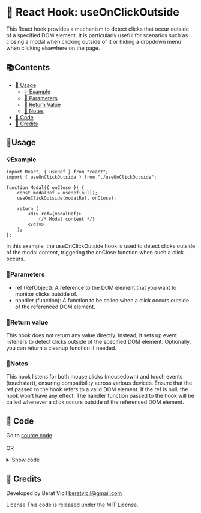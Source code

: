 # 🎣 React Hook: useOnClickOutside
This React hook provides a mechanism to detect clicks that occur outside of a specified DOM element. It is particularly useful for scenarios such as closing a modal when clicking outside of it or hiding a dropdown menu when clicking elsewhere on the page.

## 📚Contents

- [🔧 Usage](#usage)
  - [💡 Example](#example)
  - [🧩 Parameters](#parameters)
  - [📨 Return Value](#return-value)
  - [📝 Notes](#notes)
- [🔦 Code](#code)
- [🙏 Credits](#credits)

## 🔧Usage
### 💡Example
```
import React, { useRef } from "react";
import { useOnClickOutside } from "./useOnClickOutside";

function Modal({ onClose }) {
    const modalRef = useRef(null);
    useOnClickOutside(modalRef, onClose);

    return (
        <div ref={modalRef}>
            {/* Modal content */}
        </div>
    );
};
```
In this example, the useOnClickOutside hook is used to detect clicks outside of the modal content, triggering the onClose function when such a click occurs.

### 🧩Parameters
* ref (RefObject): A reference to the DOM element that you want to monitor clicks outside of.
* handler (function): A function to be called when a click occurs outside of the referenced DOM element.

### 📨Return value
This hook does not return any value directly. Instead, it sets up event listeners to detect clicks outside of the specified DOM element. Optionally, you can return a cleanup function if needed.

### 📝Notes
This hook listens for both mouse clicks (mousedown) and touch events (touchstart), ensuring compatibility across various devices.
Ensure that the ref passed to the hook refers to a valid DOM element. If the ref is null, the hook won't have any effect.
The handler function passed to the hook will be called whenever a click occurs outside of the referenced DOM element.

## 🔦 Code
Go to [source code](./useOnClickOutside.js) 
<br><br>
OR
<details>
<summary>Show code</summary>

### Full Code

```jsx
import { useEffect } from "react/hooks";

/**
 * Hook to detect clicks occurring outside of a specified DOM element.
 * @param {React.MutableRefObject} ref - Reference to the DOM element to monitor clicks outside of.
 * @param {function} handler - Function to be called when a click occurs outside of the referenced DOM element.
 */
function useOnClickOutside(ref, handler) {
    /**
     * Event listener function to handle click events.
     * @param {MouseEvent | TouchEvent} event - The event object representing the click.
     */
    const listener = (event) => {
        // Do nothing if clicking ref's element or descendent elements
        if (!ref.current || ref.current.contains(event.target)) {
            return;
        }
        // If clicked outside call handler
        handler(event);
    };

    useEffect(() => {
        // Add event listeners for mouse click and touch events
        document.addEventListener("mousedown", listener);
        document.addEventListener("touchstart", listener);
        
        // Remove event listeners when component unmounts
        return () => {
            document.removeEventListener("mousedown", listener);
            document.removeEventListener("touchstart", listener);
        };
    }, [ref, handler]);

};

export default useOnClickOutside;

```
</details>

## 🙏 Credits
Developed by Berat Vıcıl beratvicil@gmail.com

License This code is released under the MIT License.